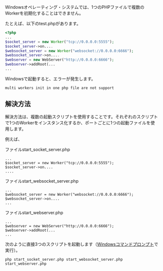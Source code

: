Windowsオペレーティング・システムでは、1つのPHPファイルで複数のWorkerを初期化することはできません。

たとえば、以下のtest.phpがあります。
```php
<?php
...
$socket_server = new Worker("tcp://0.0.0.0:5555");
$socket_server->on....
$websocket_server = new Worker("websocket://0.0.0.0:6666");
$websocket_server->on....
$webserver = new WebServer("http://0.0.0.0:6666");
$webserver->addRoot(...
...
```
Windowsで起動すると、エラーが発生します。
```
multi workers init in one php file are not support
```
## 解決方法
解決方法は、複数の起動スクリプトを使用することです。それぞれのスクリプトで1つのWorkerをインスタンス化するか、ポートごとに1つの起動ファイルを使用します。

例えば、

ファイルstart\_socket\_server.php

``` 
...
$socket_server = new Worker("tcp://0.0.0.0:5555");
$socket_server->on....
....
```

ファイルstart\_websocket\_server.php

``` 
...
$websocket_server = new Worker("websocket://0.0.0.0:6666");
$websocket_server->on....
...
```

ファイルstart\_webserver.php

``` 
...
$webserver = new WebServer("http://0.0.0.0:6666");
$webserver->addRoot(...
...
```

次のように直接3つのスクリプトを起動します（[Windowsコマンドプロンプト](https://baike.baidu.com/view/756438.htm)で実行）。

``` 
php start_socket_server.php start_websocket_server.php start_webserver.php
```
